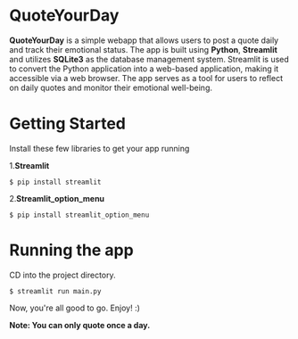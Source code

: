 # QuoteYourDay
 **QuoteYourDay** is a simple webapp that allows users to post a quote daily and track their emotional status. The app is built using **Python**,
 **Streamlit** and utilizes **SQLite3** as the database management system. Streamlit is used to convert the Python application into a web-based 
 application, making it accessible via a web browser. The app serves as a tool for users to reflect on daily quotes and monitor their emotional 
 well-being.
 
 # Getting Started
 Install these few libraries to get your app running
 
1.**Streamlit**
```
$ pip install streamlit
```
 2.**Streamlit_option_menu**
 
 ```
$ pip install streamlit_option_menu
```


# Running the app
CD into the project directory.
```
$ streamlit run main.py
```

Now, you're all good to go. Enjoy! :)

**Note: You can only quote once a day.**
